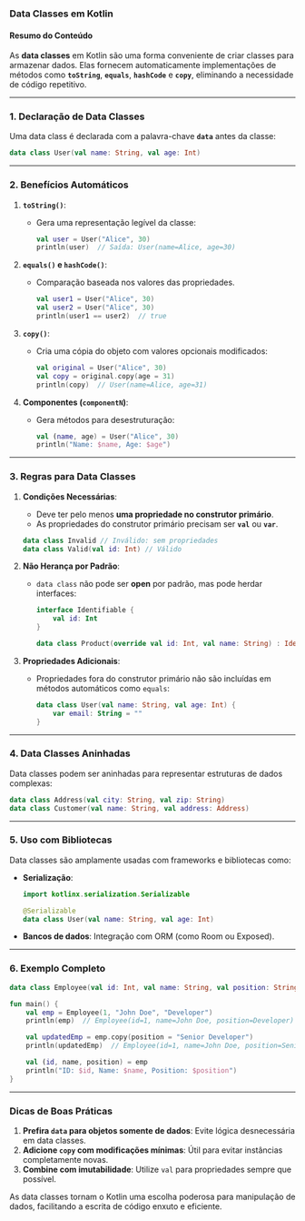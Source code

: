 ### **Data Classes em Kotlin**

#### **Resumo do Conteúdo**
As **data classes** em Kotlin são uma forma conveniente de criar classes para armazenar dados. Elas fornecem automaticamente implementações de métodos como **`toString`**, **`equals`**, **`hashCode`** e **`copy`**, eliminando a necessidade de código repetitivo.

---

### **1. Declaração de Data Classes**
Uma data class é declarada com a palavra-chave **`data`** antes da classe:
```kotlin
data class User(val name: String, val age: Int)
```

---

### **2. Benefícios Automáticos**
1. **`toString()`**:
   - Gera uma representação legível da classe:
     ```kotlin
     val user = User("Alice", 30)
     println(user)  // Saída: User(name=Alice, age=30)
     ```

2. **`equals()` e `hashCode()`**:
   - Comparação baseada nos valores das propriedades.
     ```kotlin
     val user1 = User("Alice", 30)
     val user2 = User("Alice", 30)
     println(user1 == user2)  // true
     ```

3. **`copy()`**:
   - Cria uma cópia do objeto com valores opcionais modificados:
     ```kotlin
     val original = User("Alice", 30)
     val copy = original.copy(age = 31)
     println(copy)  // User(name=Alice, age=31)
     ```

4. **Componentes (`componentN`)**:
   - Gera métodos para desestruturação:
     ```kotlin
     val (name, age) = User("Alice", 30)
     println("Name: $name, Age: $age")
     ```

---

### **3. Regras para Data Classes**
1. **Condições Necessárias**:
   - Deve ter pelo menos **uma propriedade no construtor primário**.
   - As propriedades do construtor primário precisam ser **`val`** ou **`var`**.

   ```kotlin
   data class Invalid // Inválido: sem propriedades
   data class Valid(val id: Int) // Válido
   ```

2. **Não Herança por Padrão**:
   - `data class` não pode ser **open** por padrão, mas pode herdar interfaces:
     ```kotlin
     interface Identifiable {
         val id: Int
     }

     data class Product(override val id: Int, val name: String) : Identifiable
     ```

3. **Propriedades Adicionais**:
   - Propriedades fora do construtor primário não são incluídas em métodos automáticos como `equals`:
     ```kotlin
     data class User(val name: String, val age: Int) {
         var email: String = ""
     }
     ```

---

### **4. Data Classes Aninhadas**
Data classes podem ser aninhadas para representar estruturas de dados complexas:
```kotlin
data class Address(val city: String, val zip: String)
data class Customer(val name: String, val address: Address)
```

---

### **5. Uso com Bibliotecas**
Data classes são amplamente usadas com frameworks e bibliotecas como:
- **Serialização**:
   ```kotlin
   import kotlinx.serialization.Serializable

   @Serializable
   data class User(val name: String, val age: Int)
   ```
- **Bancos de dados**:
   Integração com ORM (como Room ou Exposed).

---

### **6. Exemplo Completo**
```kotlin
data class Employee(val id: Int, val name: String, val position: String)

fun main() {
    val emp = Employee(1, "John Doe", "Developer")
    println(emp)  // Employee(id=1, name=John Doe, position=Developer)

    val updatedEmp = emp.copy(position = "Senior Developer")
    println(updatedEmp)  // Employee(id=1, name=John Doe, position=Senior Developer)

    val (id, name, position) = emp
    println("ID: $id, Name: $name, Position: $position")
}
```

---

### **Dicas de Boas Práticas**
1. **Prefira `data` para objetos somente de dados**: Evite lógica desnecessária em data classes.
2. **Adicione `copy` com modificações mínimas**: Útil para evitar instâncias completamente novas.
3. **Combine com imutabilidade**: Utilize `val` para propriedades sempre que possível.

As data classes tornam o Kotlin uma escolha poderosa para manipulação de dados, facilitando a escrita de código enxuto e eficiente.